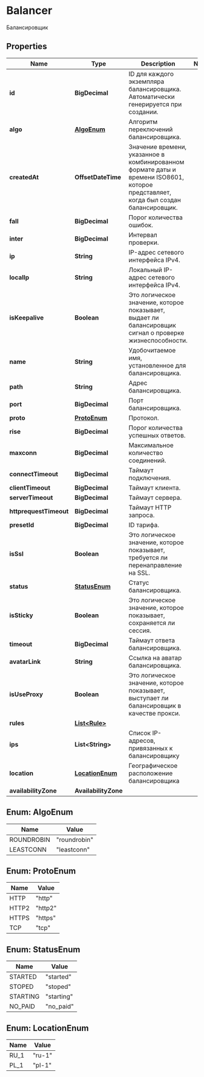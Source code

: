 

# Balancer

Балансировщик

## Properties

| Name | Type | Description | Notes |
|------------ | ------------- | ------------- | -------------|
|**id** | **BigDecimal** | ID для каждого экземпляра балансировщика. Автоматически генерируется при создании. |  |
|**algo** | [**AlgoEnum**](#AlgoEnum) | Алгоритм переключений балансировщика. |  |
|**createdAt** | **OffsetDateTime** | Значение времени, указанное в комбинированном формате даты и времени ISO8601, которое представляет, когда был создан балансировщик. |  |
|**fall** | **BigDecimal** | Порог количества ошибок. |  |
|**inter** | **BigDecimal** | Интервал проверки. |  |
|**ip** | **String** | IP-адрес сетевого интерфейса IPv4. |  |
|**localIp** | **String** | Локальный IP-адрес сетевого интерфейса IPv4. |  |
|**isKeepalive** | **Boolean** | Это логическое значение, которое показывает, выдает ли балансировщик сигнал о проверке жизнеспособности. |  |
|**name** | **String** | Удобочитаемое имя, установленное для балансировщика. |  |
|**path** | **String** | Адрес балансировщика. |  |
|**port** | **BigDecimal** | Порт балансировщика. |  |
|**proto** | [**ProtoEnum**](#ProtoEnum) | Протокол. |  |
|**rise** | **BigDecimal** | Порог количества успешных ответов. |  |
|**maxconn** | **BigDecimal** | Максимальное количество соединений. |  |
|**connectTimeout** | **BigDecimal** | Таймаут подключения. |  |
|**clientTimeout** | **BigDecimal** | Таймаут клиента. |  |
|**serverTimeout** | **BigDecimal** | Таймаут сервера. |  |
|**httprequestTimeout** | **BigDecimal** | Таймаут HTTP запроса. |  |
|**presetId** | **BigDecimal** | ID тарифа. |  |
|**isSsl** | **Boolean** | Это логическое значение, которое показывает, требуется ли перенаправление на SSL. |  |
|**status** | [**StatusEnum**](#StatusEnum) | Статус балансировщика. |  |
|**isSticky** | **Boolean** | Это логическое значение, которое показывает, сохраняется ли сессия. |  |
|**timeout** | **BigDecimal** | Таймаут ответа балансировщика. |  |
|**avatarLink** | **String** | Ссылка на аватар балансировщика. |  |
|**isUseProxy** | **Boolean** | Это логическое значение, которое показывает, выступает ли балансировщик в качестве прокси. |  |
|**rules** | [**List&lt;Rule&gt;**](Rule.md) |  |  |
|**ips** | **List&lt;String&gt;** | Список IP-адресов, привязанных к балансировщику |  |
|**location** | [**LocationEnum**](#LocationEnum) | Географическое расположение балансировщика |  |
|**availabilityZone** | **AvailabilityZone** |  |  |



## Enum: AlgoEnum

| Name | Value |
|---- | -----|
| ROUNDROBIN | &quot;roundrobin&quot; |
| LEASTCONN | &quot;leastconn&quot; |



## Enum: ProtoEnum

| Name | Value |
|---- | -----|
| HTTP | &quot;http&quot; |
| HTTP2 | &quot;http2&quot; |
| HTTPS | &quot;https&quot; |
| TCP | &quot;tcp&quot; |



## Enum: StatusEnum

| Name | Value |
|---- | -----|
| STARTED | &quot;started&quot; |
| STOPED | &quot;stoped&quot; |
| STARTING | &quot;starting&quot; |
| NO_PAID | &quot;no_paid&quot; |



## Enum: LocationEnum

| Name | Value |
|---- | -----|
| RU_1 | &quot;ru-1&quot; |
| PL_1 | &quot;pl-1&quot; |



